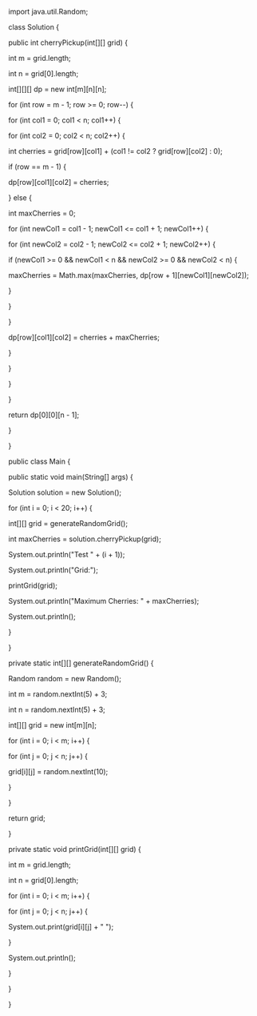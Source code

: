 ﻿import java.util.Random;

class Solution {

public int cherryPickup(int[][] grid) {

int m = grid.length;

int n = grid[0].length;

int[][][] dp = new int[m][n][n];

for (int row = m - 1; row >= 0; row--) {

for (int col1 = 0; col1 < n; col1++) {

for (int col2 = 0; col2 < n; col2++) {

int cherries = grid[row][col1] + (col1 != col2 ? grid[row][col2] : 0);

if (row == m - 1) {

dp[row][col1][col2] = cherries;

} else {

int maxCherries = 0;

for (int newCol1 = col1 - 1; newCol1 <= col1 + 1; newCol1++) {

for (int newCol2 = col2 - 1; newCol2 <= col2 + 1; newCol2++) {

if (newCol1 >= 0 && newCol1 < n && newCol2 >= 0 && newCol2 < n) {

maxCherries = Math.max(maxCherries, dp[row + 1][newCol1][newCol2]);

}

}

}

dp[row][col1][col2] = cherries + maxCherries;

}

}

}

}

return dp[0][0][n - 1];

}

}

public class Main {

public static void main(String[] args) {

Solution solution = new Solution();

for (int i = 0; i < 20; i++) {

int[][] grid = generateRandomGrid();

int maxCherries = solution.cherryPickup(grid);

System.out.println("Test " + (i + 1));

System.out.println("Grid:");

printGrid(grid);

System.out.println("Maximum Cherries: " + maxCherries);

System.out.println();

}

}

private static int[][] generateRandomGrid() {

Random random = new Random();

int m = random.nextInt(5) + 3;

int n = random.nextInt(5) + 3;

int[][] grid = new int[m][n];

for (int i = 0; i < m; i++) {

for (int j = 0; j < n; j++) {

grid[i][j] = random.nextInt(10);

}

}

return grid;

}

private static void printGrid(int[][] grid) {

int m = grid.length;

int n = grid[0].length;

for (int i = 0; i < m; i++) {

for (int j = 0; j < n; j++) {

System.out.print(grid[i][j] + " ");

}

System.out.println();

}

}

}
